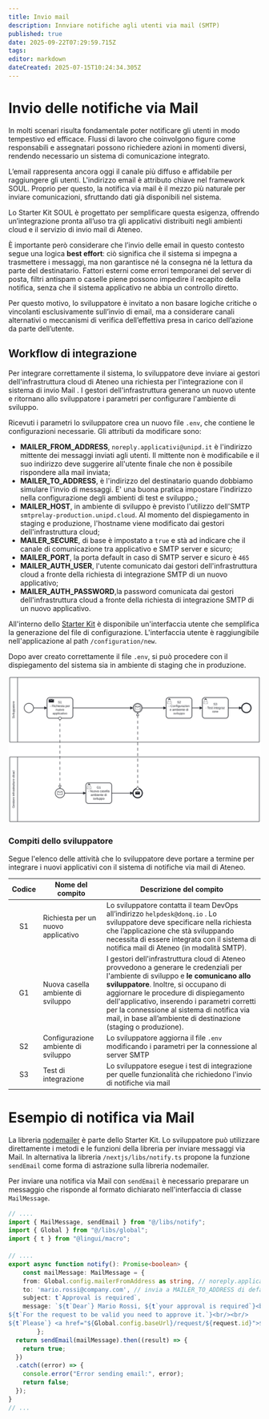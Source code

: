 ```yaml
---
title: Invio mail
description: Innviare notifiche agli utenti via mail (SMTP)
published: true
date: 2025-09-22T07:29:59.715Z
tags: 
editor: markdown
dateCreated: 2025-07-15T10:24:34.305Z
---
```


# Invio delle notifiche via Mail
In molti scenari risulta fondamentale poter notificare gli utenti in modo tempestivo ed efficace. Flussi di lavoro che coinvolgono figure come responsabili e assegnatari possono richiedere azioni in momenti diversi, rendendo necessario un sistema di comunicazione integrato.

L’email rappresenta ancora oggi il canale più diffuso e affidabile per raggiungere gli utenti. L'indirizzo email è attributo chiave nel framework SOUL. Proprio per questo, la notifica via mail è il mezzo più naturale per inviare comunicazioni, sfruttando dati già disponibili nel sistema.

Lo Starter Kit SOUL è progettato per semplificare questa esigenza, offrendo un’integrazione pronta all’uso tra gli applicativi distribuiti negli ambienti cloud e il servizio di invio mail di Ateneo.

È importante però considerare che l’invio delle email in questo contesto segue una logica **best effort**: ciò significa che il sistema si impegna a trasmettere i messaggi, ma non garantisce né la consegna né la lettura da parte del destinatario. Fattori esterni come errori temporanei del server di posta, filtri antispam o caselle piene possono impedire il recapito della notifica, senza che il sistema applicativo ne abbia un controllo diretto.

Per questo motivo, lo sviluppatore è invitato a non basare logiche critiche o vincolanti esclusivamente sull’invio di email, ma a considerare canali alternativi o meccanismi di verifica dell’effettiva presa in carico dell’azione da parte dell’utente.

## Workflow di integrazione

Per integrare correttamente il sistema, lo sviluppatore deve inviare ai gestori dell'infrastruttura cloud di Ateneo una richiesta per l'integrazione con il sistema di invio Mail . I gestori dell'infrastruttura generano un nuovo utente e ritornano allo sviluppatore i parametri per configurare l'ambiente di sviluppo.

Ricevuti i parametri lo sviluppatore crea un nuovo file `.env`, che contiene le configurazioni necessarie. Gli attributi da modificare sono:

* **MAILER_FROM_ADDRESS**, `noreply.applicativi@unipd.it` è l'indirizzo mittente dei messaggi inviati agli utenti. Il mittente non è modificabile e il suo indirizzo deve suggerire all'utente finale che non è possibile rispondere alla mail inviata;
* **MAILER_TO_ADDRESS**, è l'indirizzo del destinatario quando dobbiamo simulare l'invio di messaggi. E' una buona pratica impostare l'indirizzo nella configurazione degli ambienti di test e sviluppo.;
* **MAILER_HOST**, in ambiente di sviluppo è previsto l'utilizzo dell'SMTP `smtprelay-production.unipd.cloud`. Al momento del dispiegamento in staging e produzione, l'hostname viene modificato dai gestori dell'infrastruttura cloud;
* **MAILER_SECURE**, di base è impostato a `true` e stà ad indicare che il canale di comunicazione tra applicativo e SMTP server e sicuro;
* **MAILER_PORT**, la porta default in caso di SMTP server e sicuro è `465`
* **MAILER_AUTH_USER**, l'utente comunicato dai gestori dell'infrastruttura cloud a fronte della richiesta di integrazione SMTP di un nuovo applicativo;
* **MAILER_AUTH_PASSWORD**,la password comunicata dai gestori dell'infrastruttura cloud a fronte della richiesta di integrazione SMTP di un nuovo applicativo.

All'interno dello [Starter Kit](https://github.com/Piattaforme-Applicativi/soul-starter-kit) è disponibile un'interfaccia utente che semplifica la generazione del  file di configurazione. L'interfaccia utente è raggiungibile  nell'applicazione al path `/configuration/new`.

Dopo aver creato correttamente il file `.env`, si può procedere con il dispiegamento del sistema sia in ambiente di staging che in produzione.

![Worflow di integrazione con il sistema di notifica via mail](diagrammi/send-mail.svg) 

### Compiti dello sviluppatore

Segue l'elenco delle attività che lo sviluppatore deve portare a termine per integrare i nuovi applicativi con il sistema di notifiche via mail di Ateneo.

| Codice | Nome del compito                    | Descrizione del compito                                      |
| :----: | ----------------------------------- | ------------------------------------------------------------ |
|   S1   | Richiesta per un nuovo applicativo  | Lo sviluppatore contatta il team DevOps all’indirizzo `helpdesk@donq.io` . Lo sviluppatore deve specificare nella richiesta che l’applicazione che stà sviluppando necessita di essere integrata con il sistema di notifica mail di Ateneo (in modalità SMTP). |
|   G1   | Nuova casella ambiente di sviluppo  | I gestori dell'infrastruttura cloud di Ateneo provvedono a generare le credenziali per l'ambiente di sviluppo e **le comunicano allo sviluppatore**. Inoltre, si occupano di aggiornare le procedure di dispiegamento dell'applicativo, inserendo i parametri corretti per la connessione al sistema di notifica via mail, in base all’ambiente di destinazione (staging o produzione). |
|   S2   | Configurazione ambiente di sviluppo | Lo sviluppatore aggiorna il file `.env` modificando i parametri per la connessione al server SMTP |
|   S3   | Test di integrazione                | Lo sviluppatore esegue i test di integrazione per quelle funzionalità che richiedono l'invio di notifiche via mail |

# Esempio di notifica via Mail

La libreria [nodemailer](https://nodemailer.com) è parte dello Starter Kit. Lo sviluppatore può utilizzare direttamente i metodi e le funzioni della libreria per inviare messaggi via Mail. In alternativa la libreria `/nextjs/libs/notify.ts` propone la funzione `sendEmail` come forma di astrazione sulla libreria nodemailer.

Per inviare una notifica via Mail con `sendEmail` è necessario preparare un messaggio che risponde al formato dichiarato nell'interfaccia di classe `MailMessage`.

```typescript
// ....
import { MailMessage, sendEmail } from "@/libs/notify";
import { Global } from "@/libs/global";
import { t } from "@lingui/macro";

// ....
export async function notify(): Promise<boolean> {
	const mailMessage: MailMessage = {
    from: Global.config.mailerFromAddress as string, // noreply.applicativi@unipd.it
    to: 'mario.rossi@company.com', // invia a MAILER_TO_ADDRESS di default quando impostato nella configurazione
    subject: t`Approval is required`,
    message: `${t`Dear`} Mario Rossi, ${t`your approval is required`}<br/>
${t`For the request to be valid you need to approve it.`}<br/><br/>
${t`Please`} <a href="${Global.config.baseUrl}/request/${request.id}">${t`check the request for approval`}</a>`,
        };
  return sendEmail(mailMessage).then((result) => {
    return true;
  })
  .catch((error) => {
    console.error("Error sending email:", error);
    return false;
  });
}
// ...
```

